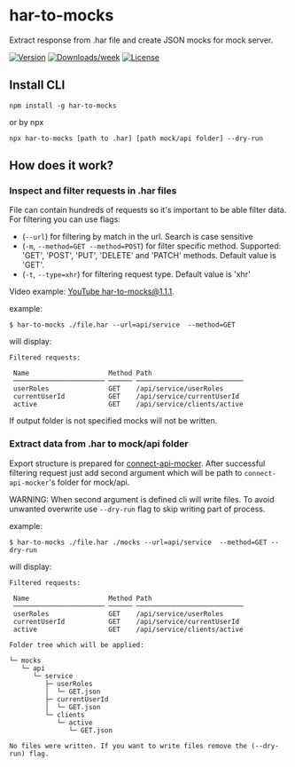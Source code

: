 har-to-mocks
============

Extract response from .har file and create JSON mocks for mock server.

[![Version](https://img.shields.io/npm/v/har-to-mocks.svg)](https://npmjs.org/package/har-to-mocks)
[![Downloads/week](https://img.shields.io/npm/dw/har-to-mocks.svg)](https://npmjs.org/package/har-to-mocks)
[![License](https://img.shields.io/npm/l/har-to-mocks.svg)](https://github.com/peterknezek/har-to-mocks/blob/master/package.json)

## Install CLI
```
npm install -g har-to-mocks
```

or by npx

```
npx har-to-mocks [path to .har] [path mock/api folder] --dry-run
```

## How does it work?

### Inspect and filter requests in .har files

File can contain hundreds of requests so it's important to be able filter data. For filtering you can use flags:
- (`--url`) for filtering by match in the url. Search is case sensitive
- (`-m`, `--method=GET --method=POST`) for filter specific method. Supported: 'GET', 'POST', 'PUT', 'DELETE' and 'PATCH' methods. Default value is 'GET'. 
- (`-t`, `--type=xhr`) for filtering request type. Default value is 'xhr'

Video example: [YouTube har-to-mocks@1.1.1](https://youtu.be/Pc2J8aHRKNY).

example:
```
$ har-to-mocks ./file.har --url=api/service  --method=GET
```
will display:
```
Filtered requests:

 Name                    Method Path                        
 ─────────────────────── ────── ─────────────────────────── 
 userRoles               GET    /api/service/userRoles      
 currentUserId           GET    /api/service/currentUserId  
 active                  GET    /api/service/clients/active 
```

If output folder is not specified mocks will not be written.


### Extract data from .har to mock/api folder

Export structure is prepared for [connect-api-mocker](https://www.npmjs.com/package/connect-api-mocker). After successful filtering request just add second argument which will be path to `connect-api-mocker`'s folder for mock/api.

WARNING: When second argument is defined cli will write files. To avoid unwanted overwrite use `--dry-run` flag to skip writing part of process.

example:
```
$ har-to-mocks ./file.har ./mocks --url=api/service  --method=GET --dry-run
```
will display:
```
Filtered requests:

 Name                    Method Path                        
 ─────────────────────── ────── ─────────────────────────── 
 userRoles               GET    /api/service/userRoles      
 currentUserId           GET    /api/service/currentUserId  
 active                  GET    /api/service/clients/active 

Folder tree which will be applied:

└─ mocks
   └─ api
      └─ service
         ├─ userRoles
         │  └─ GET.json
         ├─ currentUserId
         │  └─ GET.json
         └─ clients
            └─ active
               └─ GET.json

No files were written. If you want to write files remove the (--dry-run) flag.
```
